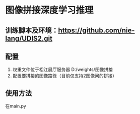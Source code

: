 # 图像拼接深度学习推理
## 训练脚本及环境：https://github.com/nie-lang/UDIS2.git
## 配置
1. 权重文件位于松江展厅服务器   D:/weights/图像拼接
2. 配置要拼接的图像路径（目前仅支持2图像间的拼接）
## 使用方法
在main.py
